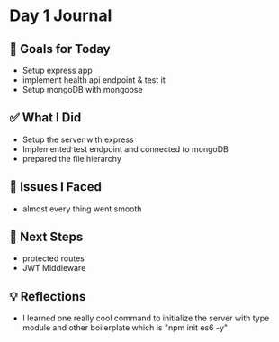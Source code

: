 # Day 1 Journal

## 🎯 Goals for Today

- Setup express app
- implement health api endpoint & test it
- Setup mongoDB with mongoose

## ✅ What I Did

- Setup the server with express
- Implemented test endpoint and connected to mongoDB
- prepared the file hierarchy

## 🐞 Issues I Faced

- almost every thing went smooth

## 🔮 Next Steps

- protected routes
- JWT Middleware

## 💡 Reflections

- I learned one really cool command to initialize the server with type module and other boilerplate
  which is "npm init es6 -y"
